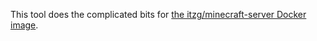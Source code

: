 This tool does the complicated bits for [the itzg/minecraft-server Docker image](https://github.com/itzg/docker-minecraft-server).